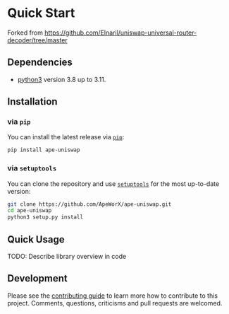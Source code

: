 # Quick Start

Forked from https://github.com/Elnaril/uniswap-universal-router-decoder/tree/master

## Dependencies

- [python3](https://www.python.org/downloads) version 3.8 up to 3.11.

## Installation

### via `pip`

You can install the latest release via [`pip`](https://pypi.org/project/pip/):

```bash
pip install ape-uniswap
```

### via `setuptools`

You can clone the repository and use [`setuptools`](https://github.com/pypa/setuptools) for the most up-to-date version:

```bash
git clone https://github.com/ApeWorX/ape-uniswap.git
cd ape-uniswap
python3 setup.py install
```

## Quick Usage

TODO: Describe library overview in code

## Development

Please see the [contributing guide](CONTRIBUTING.md) to learn more how to contribute to this project.
Comments, questions, criticisms and pull requests are welcomed.
